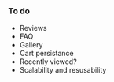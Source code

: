 ### To do

- Reviews
- FAQ
- Gallery
- Cart persistance
- Recently viewed?
- Scalability and resusability